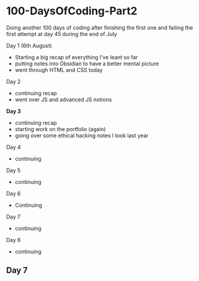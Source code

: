 # 100-DaysOfCoding-Part2
Doing another 100 days of coding after finishing the first one and failing the first attempt at day 45 during the end of July

Day 1 (6th August)
- Starting a big recap of everything I've leant so far
- putting notes into Obsidian to have a better mental picture 
- went through HTML and CSS today

Day 2
- continuing recap
- went over JS and advanced JS notions

**Day 3**
- continuing recap
- starting work on the portfolio (again)
- going over some ethical hacking notes I took last year

Day 4
- continuing 

Day 5
- continuing

Day 6
- Continuing

Day 7
- continuing

Day 6
- continuing

Day 7
- 
